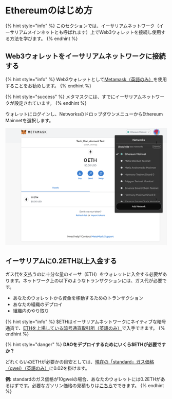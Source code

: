 # Ethereumのはじめ方

{% hint style="info" %}
このセクションでは、イーサリアムネットワーク（イーサリアムメインネットとも呼ばれます）上でWeb3ウォレットを接続し使用する方法を学びます。
{% endhint %}

## Web3ウォレットをイーサリアムネットワークに接続する

{% hint style="info" %}
Web3ウォレットとして[Metamask（英語のみ）](https://metamask.io)を使用することをお勧めします。&#x20;
{% endhint %}

{% hint style="success" %}
メタマスクには、すでにイーサリアムネットワークが設定されています。
{% endhint %}

ウォレットにログインし、NetworksのドロップダウンメニューからEthereum Mainnetを選択します。

![Ethereum Mainnetの選択](<../../.gitbook/assets/Schermata 2022-02-03 alle 12.22.01.png>)

## イーサリアムに0.2ETH以上入金する

ガス代を支払うのに十分な量のイーサ（ETH）をウォレットに入金する必要があります。ネットワーク上の以下のようなトランザクションには、ガス代が必要です。

* あなたのウォレットから資金を移動するためのトランザクション
* あなたの組織のデプロイ
* 組織内のやり取り

{% hint style="info" %}
$ETHはイーサリアムネットワークにネイティブな暗号通貨で、[ETHを上場している暗号通貨取引所（英語のみ）](https://docs.ethhub.io/using-ethereum/how-to-buy-ether/)で入手できます。
{% endhint %}

{% hint style="danger" %}
**DAOをデプロイするためにいくら$ETHが必要ですか？**

どれくらいのETHが必要かの目安としては、[現在の「standard」ガス価格（gwei）（英語のみ）](https://ethgasstation.info/)に0.02を掛けます。

**例:** standardのガス価格が10gweiの場合、あなたのウォレットには0.2ETHがあるはずです。必要なガソリン価格の見積もりは[こちら](gas-tracker.md)でできます。
{% endhint %}
